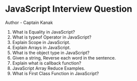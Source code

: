# JavaScript Interview Question
Author - Captain Kanak
1. What is Equality in JavaScript?
2. What is typeof Operator in JavaScript?
3. Explain Scope in JavaScript.
4. Explain Arrays in JavaScript.
5. What is the object type in JavaScript?
6. Given a string, Reverse each word in the sentence.
7. Explain what is callback function?
8. JavaScript Array Reduce Examples.
9. What is First Class Function in JavaScript?
